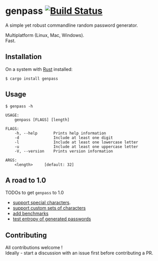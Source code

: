 # genpass [![Build Status](https://travis-ci.org/cyplo/genpass.svg?branch=master)](https://travis-ci.org/cyplo/genpass)

A simple yet robust commandline random password generator.  

Multiplatform (Linux, Mac, Windows).  
Fast.

## Installation
On a system with [Rust](https://www.rust-lang.org/en-US/) installed: 
```
$ cargo install genpass
```

## Usage
```
$ genpass -h

USAGE:
    genpass [FLAGS] [length]

FLAGS:
    -h, --help       Prints help information
    -d               Include at least one digit
    -l               Include at least one lowercase letter
    -u               Include at least one uppercase letter
    -V, --version    Prints version information

ARGS:
    <length>     [default: 32]
```

## A road to 1.0

TODOs to get `genpass` to 1.0

* [support special characters](https://github.com/cyplo/genpass/issues/3). 
* [support custom sets of characters](https://github.com/cyplo/genpass/issues/4)
* [add benchmarks](https://github.com/cyplo/genpass/issues/5)
* [test entropy of generated passwords](https://github.com/cyplo/genpass/issues/6)

## Contributing
All contributions welcome !  
Ideally - start a discussion with an issue first before contributing a PR.
